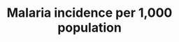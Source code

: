 ﻿---
title: 'Malaria  incidence  per  1,000  population'
permalink: /3-3-3/
sdg_goal: 3
layout: indicator
indicator: 3.3.3
indicator_variable: null
graph: null
graph_type_description: >-
  CDC  not  able  to  report.  The  only  cases  in  the  US  are  related  to  travel  and  there  are  very  few.
graph_status_notes: Not  applicable
variable_description: null
variable_notes: null
un_designated_tier: '1'
un_custodial_agency: WHO
target_id: '3.3'
has_metadata: true
goal_meta_link: 'http://unstats.un.org/sdgs/files/metadata-compilation/Metadata-Goal-3.pdf'
goal_meta_link_page: 8
indicator_name: 'Malaria  incidence  per  1,000  population'
target: >-
  By  2030,  end  the  epidemics  of  AIDS,  tuberculosis,  malaria  and  neglected  tropical  diseases  and  combat  hepatitis,  water-borne  diseases  and  other  communicable  diseases.
indicator_definition: Number  of  malaria  cases  per  1000  persons  per  year.
comments_and_limitations: >-
  The  US  CDC  is  not  able  to  report.  The  only  cases  in  the  US  are  related  to  travel  and  there  are  very  few.
source_agency_staff_email: Jennifer  Madans
source_agency_survey_dataset: NCHS
source_title: null
source_notes: null
published: true  
method_of_computation: >-
  Number  of  malaria  cases  /  Population  at  risk  (number  of  people  living  in  areas  where  malaria  transmission  occurs)  Method  of  measurement  Complete  data  on  malaria  cases  reported  through  surveillance  systems  are  the  best  source  of  data  but  are  rarely  available  for  large  populations.  Reported  data  on  malaria  cases  generally  need  to  be  corrected  for  extent  of  health  service  use,  incompleteness  of  reporting  and  lack  of  case  confirmation.  In  high  transmission  areas  with  limited  health  service  data  but  with  good  data  on  parasite  prevalence  the  number  of  cases  can  be  estimated  from  parasite  prevalence.''The  denominator  is  estimated,  using  risk  mapping  and  population  data.  Method  of  estimation  WHO  compiles  data  on  reported  confirmed  cases  of  malaria,  submitted  by  national  malaria  control  programmes  and  estimates  the  extent  of  underreporting.''Where  necessary  the  number  of  cases  are  inferred  from  parasite  prevalence  surveys.''
---